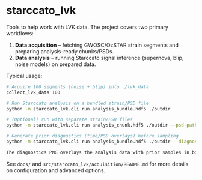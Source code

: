 # starccato_lvk

Tools to help work with LVK data. The project covers two primary workflows:

1. **Data acquisition** – fetching GWOSC/OzSTAR strain segments and preparing analysis-ready chunks/PSDs.
2. **Data analysis** – running Starccato signal inference (supernova, blip, noise models) on prepared data.

Typical usage:

```bash
# Acquire 100 segments (noise + blip) into ./lvk_data
collect_lvk_data 100

# Run Starccato analysis on a bundled strain/PSD file
python -m starccato_lvk.cli run analysis_bundle.hdf5 ./outdir

# (Optional) run with separate strain/PSD files
python -m starccato_lvk.cli run analysis_chunk.hdf5 ./outdir --psd-path psd.hdf5

# Generate prior diagnostics (time/PSD overlays) before sampling
python -m starccato_lvk.cli run analysis_bundle.hdf5 ./outdir --diagnostics

The diagnostics PNG overlays the analysis data with prior samples in both time and frequency domains so you can tune priors before expensive runs.
```

See `docs/` and `src/starccato_lvk/acquisition/README.md` for more details on configuration and advanced options.
